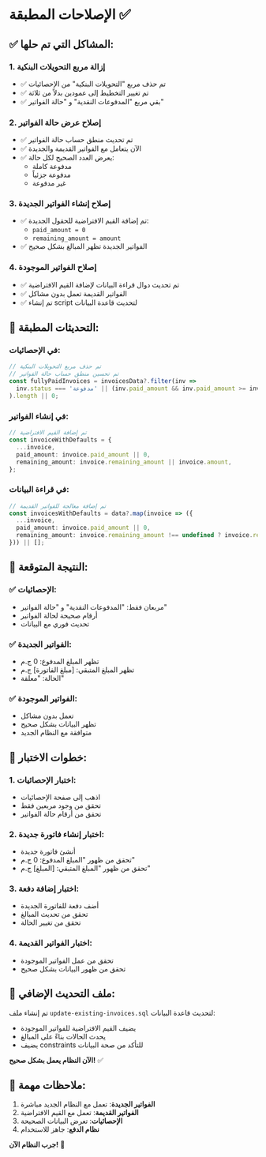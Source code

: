 # الإصلاحات المطبقة ✅

## ✅ المشاكل التي تم حلها:

### 1. **إزالة مربع التحويلات البنكية**
- ✅ تم حذف مربع "التحويلات البنكية" من الإحصائيات
- ✅ تم تغيير التخطيط إلى عمودين بدلاً من ثلاثة
- ✅ بقي مربع "المدفوعات النقدية" و "حالة الفواتير"

### 2. **إصلاح عرض حالة الفواتير**
- ✅ تم تحديث منطق حساب حالة الفواتير
- ✅ الآن يتعامل مع الفواتير القديمة والجديدة
- ✅ يعرض العدد الصحيح لكل حالة:
  - مدفوعة كاملة
  - مدفوعة جزئياً  
  - غير مدفوعة

### 3. **إصلاح إنشاء الفواتير الجديدة**
- ✅ تم إضافة القيم الافتراضية للحقول الجديدة:
  - `paid_amount = 0`
  - `remaining_amount = amount`
- ✅ الفواتير الجديدة تظهر المبالغ بشكل صحيح

### 4. **إصلاح الفواتير الموجودة**
- ✅ تم تحديث دوال قراءة البيانات لإضافة القيم الافتراضية
- ✅ الفواتير القديمة تعمل بدون مشاكل
- ✅ تم إنشاء script لتحديث قاعدة البيانات

## 🔧 التحديثات المطبقة:

### في الإحصائيات:
```typescript
// تم حذف مربع التحويلات البنكية
// تم تحسين منطق حساب حالة الفواتير
const fullyPaidInvoices = invoicesData?.filter(inv => 
  inv.status === 'مدفوعة' || (inv.paid_amount && inv.paid_amount >= inv.amount)
).length || 0;
```

### في إنشاء الفواتير:
```typescript
// تم إضافة القيم الافتراضية
const invoiceWithDefaults = {
  ...invoice,
  paid_amount: invoice.paid_amount || 0,
  remaining_amount: invoice.remaining_amount || invoice.amount,
};
```

### في قراءة البيانات:
```typescript
// تم إضافة معالجة للفواتير القديمة
const invoicesWithDefaults = data?.map(invoice => ({
  ...invoice,
  paid_amount: invoice.paid_amount || 0,
  remaining_amount: invoice.remaining_amount !== undefined ? invoice.remaining_amount : invoice.amount,
})) || [];
```

## 🚀 النتيجة المتوقعة:

### ✅ الإحصائيات:
- مربعان فقط: "المدفوعات النقدية" و "حالة الفواتير"
- أرقام صحيحة لحالة الفواتير
- تحديث فوري مع البيانات

### ✅ الفواتير الجديدة:
- تظهر المبلغ المدفوع: 0 ج.م
- تظهر المبلغ المتبقي: [مبلغ الفاتورة] ج.م
- الحالة: "معلقة"

### ✅ الفواتير الموجودة:
- تعمل بدون مشاكل
- تظهر البيانات بشكل صحيح
- متوافقة مع النظام الجديد

## 📝 خطوات الاختبار:

### 1. **اختبار الإحصائيات**:
- اذهب إلى صفحة الإحصائيات
- تحقق من وجود مربعين فقط
- تحقق من أرقام حالة الفواتير

### 2. **اختبار إنشاء فاتورة جديدة**:
- أنشئ فاتورة جديدة
- تحقق من ظهور "المبلغ المدفوع: 0 ج.م"
- تحقق من ظهور "المبلغ المتبقي: [المبلغ] ج.م"

### 3. **اختبار إضافة دفعة**:
- أضف دفعة للفاتورة الجديدة
- تحقق من تحديث المبالغ
- تحقق من تغيير الحالة

### 4. **اختبار الفواتير القديمة**:
- تحقق من عمل الفواتير الموجودة
- تحقق من ظهور البيانات بشكل صحيح

## 🔧 ملف التحديث الإضافي:

تم إنشاء ملف `update-existing-invoices.sql` لتحديث قاعدة البيانات:
- يضيف القيم الافتراضية للفواتير الموجودة
- يحدث الحالات بناءً على المبالغ
- يضيف constraints للتأكد من صحة البيانات

**الآن النظام يعمل بشكل صحيح!** ✅

## 🎯 ملاحظات مهمة:

1. **الفواتير الجديدة**: تعمل مع النظام الجديد مباشرة
2. **الفواتير القديمة**: تعمل مع القيم الافتراضية
3. **الإحصائيات**: تعرض البيانات الصحيحة
4. **نظام الدفع**: جاهز للاستخدام

**جرب النظام الآن!** 🚀
